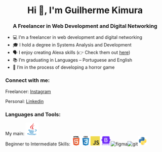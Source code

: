 <h1 align="center">Hi 👋, I'm Guilherme Kimura</h1>
<h3 align="center">A Freelancer in Web Development and Digital Networking</h2>

- 💻 I’m a freelancer in web development and digital networking
- 🎓 I hold a degree in Systems Analysis and Development
- 🗣️ I enjoy creating Alexa skills (👉 Check them out [here](https://github.com/stars/satoosan/lists/skills-alexa))
- 📚 I’m graduating in Languages – Portuguese and English
- 👻 I’m in the process of developing a horror game

<h3 align="left">Connect with me:</h3>
<p align="left">
Freelancer: <a href="https://www.instagram.com/_satoweb/">Instagram</a> 
</p>
<p align="left">
Personal: <a href="https://www.linkedin.com/in/guisato565/">Linkedin</a> 
</p>

<h3 align="left">Languages and Tools:</h3>
<p align="left"> 
  My main: <img src="https://raw.githubusercontent.com/devicons/devicon/master/icons/java/java-original.svg" alt="java" width="40" height="40"/><br>
  Beginner to Intermediate Skills: <img src="https://raw.githubusercontent.com/devicons/devicon/master/icons/html5/html5-original-wordmark.svg" alt="html5" width="30" height="30"/><img src="https://raw.githubusercontent.com/devicons/devicon/master/icons/css3/css3-original-wordmark.svg" alt="css3" width="30" height="30"/><img src="https://raw.githubusercontent.com/devicons/devicon/master/icons/javascript/javascript-original.svg" alt="javascript" width="30" height="30"/> <img src="https://raw.githubusercontent.com/devicons/devicon/master/icons/bootstrap/bootstrap-plain-wordmark.svg" alt="bootstrap" width="30" height="30"/><img src="https://www.vectorlogo.zone/logos/figma/figma-icon.svg" alt="figma" width="30" height="30"/><img src="https://www.vectorlogo.zone/logos/git-scm/git-scm-icon.svg" alt="git" width="30" height="30"/><img src="https://raw.githubusercontent.com/devicons/devicon/master/icons/python/python-original.svg" alt="python" width="30" height="30"/>
</p>
